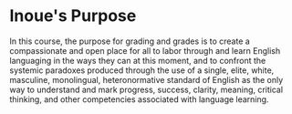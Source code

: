 # Inoue's Purpose

In this course, the purpose for grading and grades is to create a compassionate and open place for all to labor through and learn English languaging in the ways they can at this moment, and to confront the systemic paradoxes produced through the use of a single, elite, white, masculine, monolingual, heteronormative standard of English as the only way to understand and mark progress, success, clarity, meaning, critical thinking, and other competencies associated with language learning.

<!-- I'm going to work in the spirit of the GitHub fork/branch. "Most commonly, forks are used to either propose changes to someone else's project to which you do not have write access, or to use someone else's project as a starting point for your own idea." So, I'll start with Inoue's purpose, which I actually generally feel okay about. Inoue's purpose resonates with me, but I'm going to work to articulate my purpose in my own language. The initial repo for this project is the text of my initial attempt to map my assessment ecology.-->
